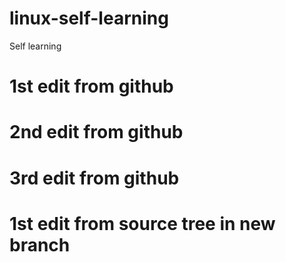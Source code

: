 # linux-self-learning
Self learning

# 1st edit from github
# 2nd edit from github
# 3rd edit from github

# 1st edit from source tree in new branch